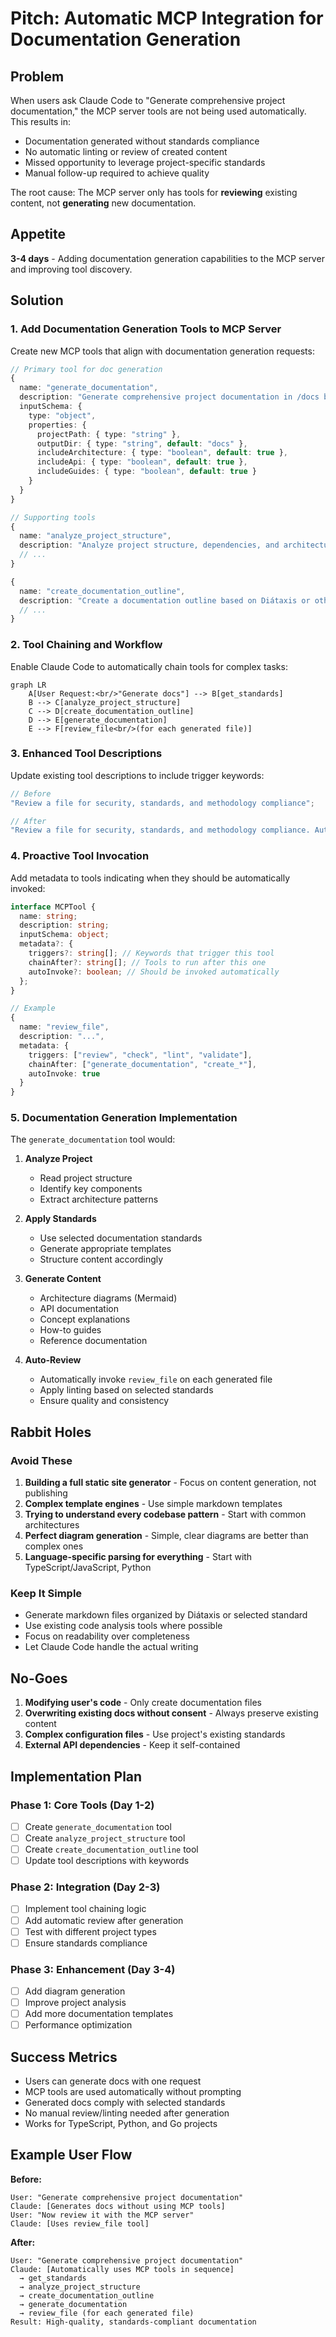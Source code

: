# Pitch: Automatic MCP Integration for Documentation Generation

## Problem

When users ask Claude Code to "Generate comprehensive project documentation,"
the MCP server tools are not being used automatically. This results in:

- Documentation generated without standards compliance
- No automatic linting or review of created content
- Missed opportunity to leverage project-specific standards
- Manual follow-up required to achieve quality

The root cause: The MCP server only has tools for **reviewing** existing
content, not **generating** new documentation.

## Appetite

**3-4 days** - Adding documentation generation capabilities to the MCP server
and improving tool discovery.

## Solution

### 1. Add Documentation Generation Tools to MCP Server

Create new MCP tools that align with documentation generation requests:

```typescript
// Primary tool for doc generation
{
  name: "generate_documentation",
  description: "Generate comprehensive project documentation in /docs based on the selected documentation standards. Creates architecture diagrams, specifications, API docs, and concept explanations.",
  inputSchema: {
    type: "object",
    properties: {
      projectPath: { type: "string" },
      outputDir: { type: "string", default: "docs" },
      includeArchitecture: { type: "boolean", default: true },
      includeApi: { type: "boolean", default: true },
      includeGuides: { type: "boolean", default: true }
    }
  }
}

// Supporting tools
{
  name: "analyze_project_structure",
  description: "Analyze project structure, dependencies, and architecture to generate comprehensive documentation. Use before generating docs.",
  // ...
}

{
  name: "create_documentation_outline", 
  description: "Create a documentation outline based on Diátaxis or other selected standards. Use to plan comprehensive docs.",
  // ...
}
```

### 2. Tool Chaining and Workflow

Enable Claude Code to automatically chain tools for complex tasks:

```mermaid
graph LR
    A[User Request:<br/>"Generate docs"] --> B[get_standards]
    B --> C[analyze_project_structure]
    C --> D[create_documentation_outline]
    D --> E[generate_documentation]
    E --> F[review_file<br/>(for each generated file)]
```

### 3. Enhanced Tool Descriptions

Update existing tool descriptions to include trigger keywords:

```typescript
// Before
"Review a file for security, standards, and methodology compliance";

// After
"Review a file for security, standards, and methodology compliance. Automatically reviews generated documentation, code files, and any content created by Claude Code to ensure quality.";
```

### 4. Proactive Tool Invocation

Add metadata to tools indicating when they should be automatically invoked:

```typescript
interface MCPTool {
  name: string;
  description: string;
  inputSchema: object;
  metadata?: {
    triggers?: string[]; // Keywords that trigger this tool
    chainAfter?: string[]; // Tools to run after this one
    autoInvoke?: boolean; // Should be invoked automatically
  };
}

// Example
{
  name: "review_file",
  description: "...",
  metadata: {
    triggers: ["review", "check", "lint", "validate"],
    chainAfter: ["generate_documentation", "create_*"],
    autoInvoke: true
  }
}
```

### 5. Documentation Generation Implementation

The `generate_documentation` tool would:

1. **Analyze Project**
   - Read project structure
   - Identify key components
   - Extract architecture patterns

2. **Apply Standards**
   - Use selected documentation standards
   - Generate appropriate templates
   - Structure content accordingly

3. **Generate Content**
   - Architecture diagrams (Mermaid)
   - API documentation
   - Concept explanations
   - How-to guides
   - Reference documentation

4. **Auto-Review**
   - Automatically invoke `review_file` on each generated file
   - Apply linting based on selected standards
   - Ensure quality and consistency

## Rabbit Holes

### Avoid These

1. **Building a full static site generator** - Focus on content generation, not
   publishing
2. **Complex template engines** - Use simple markdown templates
3. **Trying to understand every codebase pattern** - Start with common
   architectures
4. **Perfect diagram generation** - Simple, clear diagrams are better than
   complex ones
5. **Language-specific parsing for everything** - Start with
   TypeScript/JavaScript, Python

### Keep It Simple

- Generate markdown files organized by Diátaxis or selected standard
- Use existing code analysis tools where possible
- Focus on readability over completeness
- Let Claude Code handle the actual writing

## No-Goes

1. **Modifying user's code** - Only create documentation files
2. **Overwriting existing docs without consent** - Always preserve existing
   content
3. **Complex configuration files** - Use project's existing standards
4. **External API dependencies** - Keep it self-contained

## Implementation Plan

### Phase 1: Core Tools (Day 1-2)

- [ ] Create `generate_documentation` tool
- [ ] Create `analyze_project_structure` tool
- [ ] Create `create_documentation_outline` tool
- [ ] Update tool descriptions with keywords

### Phase 2: Integration (Day 2-3)

- [ ] Implement tool chaining logic
- [ ] Add automatic review after generation
- [ ] Test with different project types
- [ ] Ensure standards compliance

### Phase 3: Enhancement (Day 3-4)

- [ ] Add diagram generation
- [ ] Improve project analysis
- [ ] Add more documentation templates
- [ ] Performance optimization

## Success Metrics

- Users can generate docs with one request
- MCP tools are used automatically without prompting
- Generated docs comply with selected standards
- No manual review/linting needed after generation
- Works for TypeScript, Python, and Go projects

## Example User Flow

**Before:**

```
User: "Generate comprehensive project documentation"
Claude: [Generates docs without using MCP tools]
User: "Now review it with the MCP server"
Claude: [Uses review_file tool]
```

**After:**

```
User: "Generate comprehensive project documentation"
Claude: [Automatically uses MCP tools in sequence]
  → get_standards
  → analyze_project_structure  
  → create_documentation_outline
  → generate_documentation
  → review_file (for each generated file)
Result: High-quality, standards-compliant documentation
```
